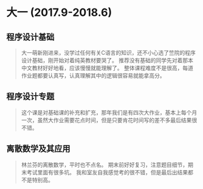 # 大一 (2017.9-2018.6)

## 程序设计基础
> 大一萌新刚进来，没学过任何有关C语言的知识，还不小心选了竺院的程序设计基础，刚开始对着纯英教材要哭了。
> 推荐没有基础的同学先对着那本中文教材好好地看，应该慢慢就能理解了。
> 整体课程难度不是很高，每道作业题都要认真写，认真理解其中的逻辑很容易就能拿高分。

## 程序设计专题
> 这个课是对基础课的补充和扩充，那年我们是有四次大作业，基本上每个月一次，虽然大作业需要花点时间，但是只要肯花时间写的差不多最后结果很不错。

## 离散数学及其应用
> 林兰芬的离散数学，平时也不点名。
> 期末前好好复习，注意题目细节，期末考试里面有很多坑。
> 我和室友自我感觉考的很不错，但是最后出结果都不是特别高。